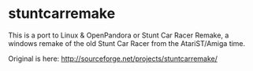 # stuntcarremake

This is a port to Linux & OpenPandora or Stunt Car Racer Remake, a windows remake of the old Stunt Car Racer from the AtariST/Amiga time.

Original is here: http://sourceforge.net/projects/stuntcarremake/
